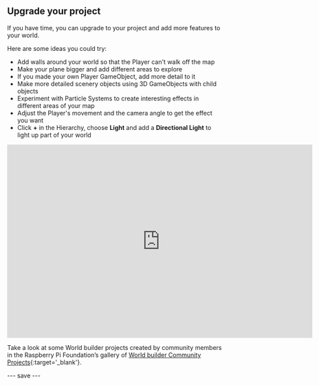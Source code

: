 ## Upgrade your project

If you have time, you can upgrade to your project and add more features to your world. 

Here are some ideas you could try:
- Add walls around your world so that the Player can't walk off the map
- Make your plane bigger and add different areas to explore
- If you made your own Player GameObject, add more detail to it 
- Make more detailed scenery objects using 3D GameObjects with child objects 
- Experiment with Particle Systems to create interesting effects in different areas of your map 
- Adjust the Player's movement and the camera angle to get the effect you want 
- Click **+** in the Hierarchy, choose **Light** and add a **Directional Light** to light up part of your world

<iframe allowtransparency="true" width="710" height="450" src="https://world-builder-ms.rpfilt.repl.co" frameborder="0"></iframe>

Take a look at some World builder projects created by community members in the Raspberry Pi Foundation’s gallery of [World builder Community Projects](https://wke.lt/w/s/IlaRMQ){:target='_blank'}.

--- save ---
